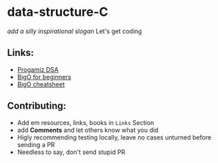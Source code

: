 # data-structure-C

*add a silly inspirational slogan* Let's get coding

## Links:

- [Progamiz DSA](https://www.programiz.com/dsa)
- [BigO for beginners](https://hackernoon.com/big-o-for-beginners-622a64760e2)
- [BigO cheatsheet](https://www.bigocheatsheet.com/)

## Contributing:

- Add em resources, links, books in ``Links`` Section
- add **Comments** and let others know what you did 
- Higly recommending testing locally, leave no cases unturned before sending a PR
- Needless to say, don't send stupid PR 